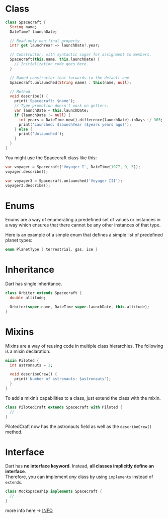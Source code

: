 # Class

```dart
class Spacecraft {
  String name;
  DateTime? launchDate;

  // Read-only non-final property
  int? get launchYear => launchDate?.year;

  // Constructor, with syntactic sugar for assignment to members.
  Spacecraft(this.name, this.launchDate) {
    // Initialization code goes here.
  }

  // Named constructor that forwards to the default one.
  Spacecraft.unlaunched(String name) : this(name, null);

  // Method.
  void describe() {
    print('Spacecraft: $name');
    // Type promotion doesn't work on getters.
    var launchDate = this.launchDate;
    if (launchDate != null) {
      int years = DateTime.now().difference(launchDate).inDays ~/ 365;
      print('Launched: $launchYear ($years years ago)');
    } else {
      print('Unlaunched');
    }
  }
}
```

You might use the Spacecraft class like this:


```dart
var voyager = Spacecraft('Voyager I', DateTime(1977, 9, 5));
voyager.describe();

var voyager3 = Spacecraft.unlaunched('Voyager III');
voyager3.describe();
```

# Enums
Enums are a way of enumerating a predefined set of values or instances in a way which ensures that there cannot be any other instances of that type.

Here is an example of a simple enum that defines a simple list of predefined planet types:

```dart
enum PlanetType { terrestrial, gas, ice }
```

# Inheritance
Dart has single inheritance.

```dart
class Orbiter extends Spacecraft {
  double altitude;

  Orbiter(super.name, DateTime super.launchDate, this.altitude);
}
```


# Mixins
Mixins are a way of reusing code in multiple class hierarchies. The following is a mixin declaration:

```dart
mixin Piloted {
  int astronauts = 1;

  void describeCrew() {
    print('Number of astronauts: $astronauts');
  }
}
```

To add a mixin’s capabilities to a class, just extend the class with the mixin.

```dart
class PilotedCraft extends Spacecraft with Piloted {
  // ···
}
```


PilotedCraft now has the astronauts field as well as the `describeCrew()` method.

# Interface

Dart has **no interface keyword**. Instead, **all classes implicitly define an interface**.  
Therefore, you can implement _any_ class by using `implements` instead of `extends`.


```dart
class MockSpaceship implements Spacecraft {
  // ···
}
```


more info here -> [INFO](https://dart.dev/samples)
